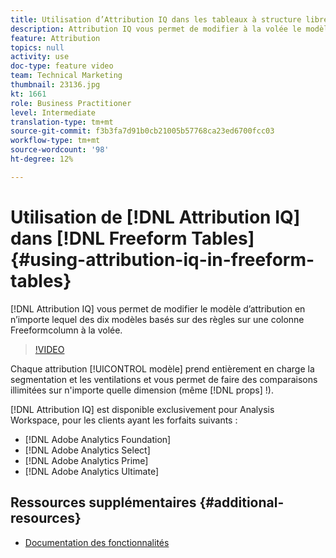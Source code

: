 ```yaml
---
title: Utilisation d’Attribution IQ dans les tableaux à structure libre
description: Attribution IQ vous permet de modifier à la volée le modèle d’attribution en l’un des dix modèles basés sur des règles sur une colonne à structure libre.
feature: Attribution
topics: null
activity: use
doc-type: feature video
team: Technical Marketing
thumbnail: 23136.jpg
kt: 1661
role: Business Practitioner
level: Intermediate
translation-type: tm+mt
source-git-commit: f3b3fa7d91b0cb21005b57768ca23ed6700fcc03
workflow-type: tm+mt
source-wordcount: '98'
ht-degree: 12%

---
```



# Utilisation de [!DNL Attribution IQ] dans [!DNL Freeform Tables] {#using-attribution-iq-in-freeform-tables}

[!DNL Attribution IQ] vous permet de modifier le   modèle d’attribution en n’importe lequel des dix modèles basés sur des règles sur une colonne   Freeformcolumn à la volée.

>[!VIDEO](https://video.tv.adobe.com/v/23136/?quality=12)

Chaque attribution [!UICONTROL modèle] prend entièrement en charge la segmentation et les ventilations et vous permet de faire des comparaisons illimitées sur n&#39;importe quelle dimension (même [!DNL props] !).

[!DNL Attribution IQ] est disponible exclusivement pour Analysis Workspace, pour les clients ayant les forfaits suivants :

* [!DNL Adobe Analytics Foundation]
* [!DNL Adobe Analytics Select]
* [!DNL Adobe Analytics Prime]
* [!DNL Adobe Analytics Ultimate]

## Ressources supplémentaires {#additional-resources}

* [Documentation des fonctionnalités](https://marketing.adobe.com/resources/help/fr_FR/analytics/analysis-workspace/attribution.html)